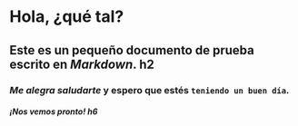 # Hola, ¿qué tal? 

## Este es un pequeño documento de **prueba** escrito en *Markdown*. h2

### *Me alegra saludarte* y espero que estés `teniendo un buen día`.

##### ¡Nos vemos pronto! h6
